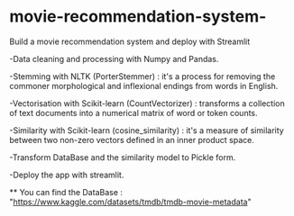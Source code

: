 # movie-recommendation-system-
Build a movie recommendation system and deploy with Streamlit

-Data cleaning and processing with Numpy and Pandas.

-Stemming with NLTK (PorterStemmer) : it's a process for removing the commoner morphological and inflexional endings from words in English.

-Vectorisation with Scikit-learn (CountVectorizer) : transforms a collection of text documents into a numerical matrix of word or token counts.

-Similarity with Scikit-learn (cosine_similarity) : it's a measure of similarity between two non-zero vectors defined in an inner product space.

-Transform DataBase and the similarity model to Pickle form.

-Deploy the app  with streamlit.

** You can find the DataBase : "https://www.kaggle.com/datasets/tmdb/tmdb-movie-metadata"
